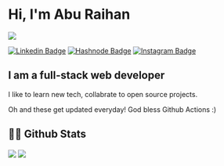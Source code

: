 # Hi, I'm Abu Raihan
![](https://komarev.com/ghpvc/?username=abura1han)

[![Linkedin Badge](https://img.shields.io/badge/-LinkedIn-0e76a8?style=flat-square&logo=Linkedin&logoColor=white)](https://linkedin.com/in/abura1han)
[![Hashnode Badge](https://img.shields.io/badge/Website-3b5998?style=flat-square&logo=google-chrome&logoColor=white)](https://hashnode.com/aburaihan)
[![Instagram Badge](https://img.shields.io/badge/-Instagram-e4405f?style=flat-square&logo=Instagram&logoColor=white)](https://instagram.com/abura1han/)

## I am a full-stack web developer

I like to learn new tech, collabrate to open source projects.

Oh and these get updated everyday! God bless Github Actions :)

## 👨‍💻 Github Stats

<img align="center" src="https://github-readme-stats.vercel.app/api?username=abura1han&show_icons=true" />

<img align="center" src="https://github-readme-stats.vercel.app/api/top-langs/?username=abura1han" />

<!--
**abura1han/abura1han** is a ✨ _special_ ✨ repository because its `README.md` (this file) appears on your GitHub profile.

Here are some ideas to get you started:

- 🔭 I’m currently working on ...
- 🌱 I’m currently learning ...
- 👯 I’m looking to collaborate on ...
- 🤔 I’m looking for help with ...
- 💬 Ask me about ...
- 📫 How to reach me: ...
- 😄 Pronouns: ...
- ⚡ Fun fact: ...
-->
